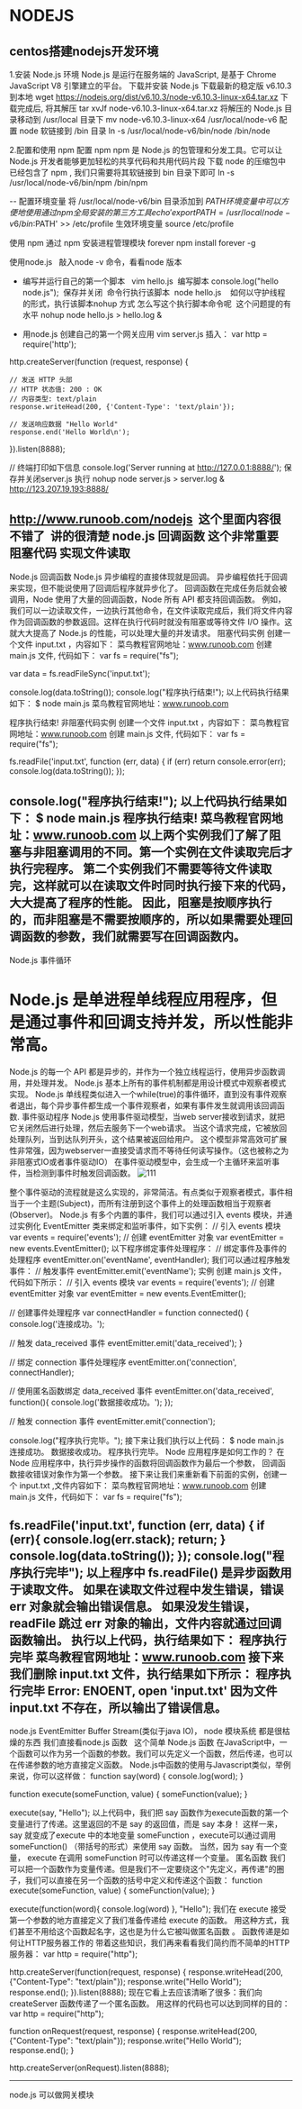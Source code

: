 # NODEJS
centos搭建nodejs开发环境
--------------
1.安装 Node.js 环境
Node.js 是运行在服务端的 JavaScript, 是基于 Chrome JavaScript V8 引擎建立的平台。
下载并安装 Node.js
下载最新的稳定版 v6.10.3 到本地
wget https://nodejs.org/dist/v6.10.3/node-v6.10.3-linux-x64.tar.xz
下载完成后, 将其解压
tar xvJf node-v6.10.3-linux-x64.tar.xz
将解压的 Node.js 目录移动到 /usr/local 目录下
mv node-v6.10.3-linux-x64 /usr/local/node-v6
配置 node 软链接到 /bin 目录
ln -s /usr/local/node-v6/bin/node /bin/node

2.配置和使用 npm
配置 npm
npm 是 Node.js 的包管理和分发工具。它可以让 Node.js 开发者能够更加轻松的共享代码和共用代码片段
下载 node 的压缩包中已经包含了 npm , 我们只需要将其软链接到 bin 目录下即可
ln -s /usr/local/node-v6/bin/npm /bin/npm

--
配置环境变量
将 /usr/local/node-v6/bin 目录添加到 $PATH 环境变量中可以方便地使用通过 npm 全局安装的第三方工具
echo 'export PATH=/usr/local/node-v6/bin:$PATH' >> /etc/profile
生效环境变量
source /etc/profile

使用 npm
通过 npm 安装进程管理模块 forever
npm install forever -g

使用node.js  
敲入node -v 命令，看看node 版本
* 编写并运行自己的第一个脚本  
vim hello.js
  编写脚本  console.log("hello node.js");
  保存并关闭
  命令行执行该脚本  node hello.js 
    如何以守护线程的形式，执行该脚本nohup 方式 怎么写这个执行脚本命令呢  这个问题提的有水平
nohup node hello.js > hello.log &

* 用node.js 创建自己的第一个网关应用
 vim  server.js
插入：
var http = require('http');

http.createServer(function (request, response) {

    // 发送 HTTP 头部 
    // HTTP 状态值: 200 : OK
    // 内容类型: text/plain
    response.writeHead(200, {'Content-Type': 'text/plain'});

    // 发送响应数据 "Hello World"
    response.end('Hello World\n');
}).listen(8888);

// 终端打印如下信息
console.log('Server running at http://127.0.0.1:8888/');
保存并关闭server.js 
执行  nohup node server.js > server.log &  
http://123.207.19.193:8888/    

http://www.runoob.com/nodejs  这个里面内容很不错了  讲的很清楚
node.js 回调函数 这个非常重要 
阻塞代码 实现文件读取
-----------------------------------------------
Node.js 回调函数
Node.js 异步编程的直接体现就是回调。
异步编程依托于回调来实现，但不能说使用了回调后程序就异步化了。
回调函数在完成任务后就会被调用，Node 使用了大量的回调函数，Node 所有 API 都支持回调函数。
例如，我们可以一边读取文件，一边执行其他命令，在文件读取完成后，我们将文件内容作为回调函数的参数返回。这样在执行代码时就没有阻塞或等待文件 I/O 操作。这就大大提高了 Node.js 的性能，可以处理大量的并发请求。
阻塞代码实例
创建一个文件 input.txt ，内容如下：
菜鸟教程官网地址：www.runoob.com
创建 main.js 文件, 代码如下：
var fs = require("fs");

var data = fs.readFileSync('input.txt');

console.log(data.toString());
console.log("程序执行结束!");
以上代码执行结果如下：
$ node main.js
菜鸟教程官网地址：www.runoob.com

程序执行结束!
非阻塞代码实例
创建一个文件 input.txt ，内容如下：
菜鸟教程官网地址：www.runoob.com
创建 main.js 文件, 代码如下：
var fs = require("fs");

fs.readFile('input.txt', function (err, data) {
    if (err) return console.error(err);
    console.log(data.toString());
});

console.log("程序执行结束!");
以上代码执行结果如下：
$ node main.js
程序执行结束!
菜鸟教程官网地址：www.runoob.com
以上两个实例我们了解了阻塞与非阻塞调用的不同。第一个实例在文件读取完后才执行完程序。 第二个实例我们不需要等待文件读取完，这样就可以在读取文件时同时执行接下来的代码，大大提高了程序的性能。
因此，阻塞是按顺序执行的，而非阻塞是不需要按顺序的，所以如果需要处理回调函数的参数，我们就需要写在回调函数内。
-----------------------------------------------------------
Node.js 事件循环
# Node.js 是单进程单线程应用程序，但是通过事件和回调支持并发，所以性能非常高。
Node.js 的每一个 API 都是异步的，并作为一个独立线程运行，使用异步函数调用，并处理并发。
Node.js 基本上所有的事件机制都是用设计模式中观察者模式实现。
Node.js 单线程类似进入一个while(true)的事件循环，直到没有事件观察者退出，每个异步事件都生成一个事件观察者，如果有事件发生就调用该回调函数.
事件驱动程序
Node.js 使用事件驱动模型，当web server接收到请求，就把它关闭然后进行处理，然后去服务下一个web请求。
当这个请求完成，它被放回处理队列，当到达队列开头，这个结果被返回给用户。
这个模型非常高效可扩展性非常强，因为webserver一直接受请求而不等待任何读写操作。（这也被称之为非阻塞式IO或者事件驱动IO）
在事件驱动模型中，会生成一个主循环来监听事件，当检测到事件时触发回调函数。
![111](http://www.runoob.com/wp-content/uploads/2015/09/event_loop.jpg)

整个事件驱动的流程就是这么实现的，非常简洁。有点类似于观察者模式，事件相当于一个主题(Subject)，而所有注册到这个事件上的处理函数相当于观察者(Observer)。
Node.js 有多个内置的事件，我们可以通过引入 events 模块，并通过实例化 EventEmitter 类来绑定和监听事件，如下实例：
// 引入 events 模块
var events = require('events');
// 创建 eventEmitter 对象
var eventEmitter = new events.EventEmitter();
以下程序绑定事件处理程序：
// 绑定事件及事件的处理程序
eventEmitter.on('eventName', eventHandler);
我们可以通过程序触发事件：
// 触发事件
eventEmitter.emit('eventName');
实例
创建 main.js 文件，代码如下所示：
// 引入 events 模块
var events = require('events');
// 创建 eventEmitter 对象
var eventEmitter = new events.EventEmitter();

// 创建事件处理程序
var connectHandler = function connected() {
   console.log('连接成功。');
  
   // 触发 data_received 事件 
   eventEmitter.emit('data_received');
}

// 绑定 connection 事件处理程序
eventEmitter.on('connection', connectHandler);
 
// 使用匿名函数绑定 data_received 事件
eventEmitter.on('data_received', function(){
   console.log('数据接收成功。');
});

// 触发 connection 事件 
eventEmitter.emit('connection');

console.log("程序执行完毕。");
接下来让我们执行以上代码：
$ node main.js
连接成功。
数据接收成功。
程序执行完毕。
Node 应用程序是如何工作的？
在 Node 应用程序中，执行异步操作的函数将回调函数作为最后一个参数， 回调函数接收错误对象作为第一个参数。
接下来让我们来重新看下前面的实例，创建一个 input.txt ,文件内容如下：
菜鸟教程官网地址：www.runoob.com
创建 main.js 文件，代码如下：
var fs = require("fs");

fs.readFile('input.txt', function (err, data) {
   if (err){
      console.log(err.stack);
      return;
   }
   console.log(data.toString());
});
console.log("程序执行完毕");
以上程序中 fs.readFile() 是异步函数用于读取文件。 如果在读取文件过程中发生错误，错误 err 对象就会输出错误信息。
如果没发生错误，readFile 跳过 err 对象的输出，文件内容就通过回调函数输出。
执行以上代码，执行结果如下：
程序执行完毕
菜鸟教程官网地址：www.runoob.com
接下来我们删除 input.txt 文件，执行结果如下所示：
程序执行完毕
Error: ENOENT, open 'input.txt'
因为文件 input.txt 不存在，所以输出了错误信息。
-------------------------------------
node.js EventEmitter Buffer Stream(类似于java IO)， node 模块系统 都是很枯燥的东西 
我们直接看node.js 函数  
这个简单
Node.js 函数
在JavaScript中，一个函数可以作为另一个函数的参数。我们可以先定义一个函数，然后传递，也可以在传递参数的地方直接定义函数。
Node.js中函数的使用与Javascript类似，举例来说，你可以这样做：
function say(word) {
  console.log(word);
}

function execute(someFunction, value) {
  someFunction(value);
}

execute(say, "Hello");
以上代码中，我们把 say 函数作为execute函数的第一个变量进行了传递。这里返回的不是 say 的返回值，而是 say 本身！
这样一来， say 就变成了execute 中的本地变量 someFunction ，execute可以通过调用 someFunction() （带括号的形式）来使用 say 函数。
当然，因为 say 有一个变量， execute 在调用 someFunction 时可以传递这样一个变量。
匿名函数
我们可以把一个函数作为变量传递。但是我们不一定要绕这个"先定义，再传递"的圈子，我们可以直接在另一个函数的括号中定义和传递这个函数：
function execute(someFunction, value) {
  someFunction(value);
}

execute(function(word){ console.log(word) }, "Hello");
我们在 execute 接受第一个参数的地方直接定义了我们准备传递给 execute 的函数。
用这种方式，我们甚至不用给这个函数起名字，这也是为什么它被叫做匿名函数 。
函数传递是如何让HTTP服务器工作的
带着这些知识，我们再来看看我们简约而不简单的HTTP服务器：
var http = require("http");

http.createServer(function(request, response) {
  response.writeHead(200, {"Content-Type": "text/plain"});
  response.write("Hello World");
  response.end();
}).listen(8888);
现在它看上去应该清晰了很多：我们向 createServer 函数传递了一个匿名函数。
用这样的代码也可以达到同样的目的：
var http = require("http");

function onRequest(request, response) {
  response.writeHead(200, {"Content-Type": "text/plain"});
  response.write("Hello World");
  response.end();
}

http.createServer(onRequest).listen(8888);

--------------------
node.js 可以做网关模块  




























